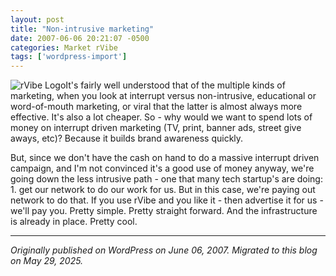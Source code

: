 ```yaml
---
layout: post
title: "Non-intrusive marketing"
date: 2007-06-06 20:21:07 -0500
categories: Market rVibe
tags: ['wordpress-import']
---
```


![rVibe Logo](http://meansofproduction.wordpress.com/wp-content/uploads/2007/02/rvibelogo.thumbnail.jpeg)It's fairly well understood that of the multiple kinds of marketing, when you look at interrupt versus non-intrusive, educational or word-of-mouth marketing, or viral that the latter is almost always more effective. It's also a lot cheaper. So - why would we want to spend lots of money on interrupt driven marketing (TV, print, banner ads, street give aways, etc)? Because it builds brand awareness quickly. 

But, since we don't have the cash on hand to do a massive interrupt driven campaign, and I'm not convinced it's a good use of money anyway, we're going down the less intrusive path - one that many tech startup's are doing: 1. get our network to do our work for us. But in this case, we're paying out network to do that. If you use rVibe and you like it - then advertise it for us - we'll pay you. Pretty simple. Pretty straight forward. And the infrastructure is already in place. Pretty cool.

---

*Originally published on WordPress on June 06, 2007. Migrated to this blog on May 29, 2025.*
